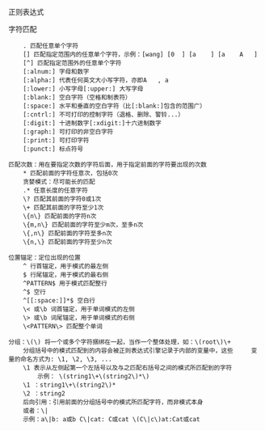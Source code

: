 正则表达式
	
  字符匹配 
  
		. 匹配任意单个字符
		[] 匹配指定范围内的任意单个字符，示例：[wang] [0	] [a	] [a	A	]
		[^] 匹配指定范围外的任意单个字符
		[:alnum:] 字母和数字
		[:alpha:] 代表任何英文大小写字符，亦即A	, a	
		[:lower:] 小写字母[:upper:] 大写字母
		[:blank:] 空白字符（空格和制表符）
		[:space:] 水平和垂直的空白字符（比[:blank:]包含的范围广）
		[:cntrl:] 不可打印的控制字符（退格、删除、警铃...）
		[:digit:] 十进制数字[:xdigit:]十六进制数字
		[:graph:] 可打印的非空白字符
		[:print:] 可打印字符
		[:punct:] 标点符号

	匹配次数：用在要指定次数的字符后面，用于指定前面的字符要出现的次数
		* 匹配前面的字符任意次，包括0次
		贪婪模式：尽可能长的匹配
		.* 任意长度的任意字符
		\? 匹配其前面的字符0或1次
		\+ 匹配其前面的字符至少1次
		\{n\} 匹配前面的字符n次
		\{m,n\} 匹配前面的字符至少m次，至多n次
		\{,n\} 匹配前面的字符至多n次
		\{n,\} 匹配前面的字符至少n次

	位置锚定：定位出现的位置
		^ 行首锚定，用于模式的最左侧
		$ 行尾锚定，用于模式的最右侧
		^PATTERN$ 用于模式匹配整行
		^$ 空行
		^[[:space:]]*$ 空白行
		\< 或\b 词首锚定，用于单词模式的左侧
		\> 或\b 词尾锚定，用于单词模式的右侧
		\<PATTERN\> 匹配整个单词

	分组：\(\) 将一个或多个字符捆绑在一起，当作一个整体处理，如：\(root\)\+
		分组括号中的模式匹配到的内容会被正则表达式引擎记录于内部的变量中，这些		变量的命名方式为: \1, \2, \3, ...
		\1 表示从左侧起第一个左括号以及与之匹配右括号之间的模式所匹配到的字符
			示例： \(string1\+\(string2\)*\)
		\1 ：string1\+\(string2\)*
		\2 ：string2
		后向引用：引用前面的分组括号中的模式所匹配字符，而非模式本身
		或者：\|
		示例：a\|b: a或b C\|cat: C或cat \(C\|c\)at:Cat或cat
